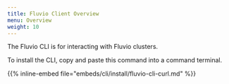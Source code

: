 ```yaml
---
title: Fluvio Client Overview
menu: Overview
weight: 10
---
```


The Fluvio CLI is for interacting with Fluvio clusters.

To install the CLI, copy and paste this command into a command terminal.

{{% inline-embed file="embeds/cli/install/fluvio-cli-curl.md" %}}
